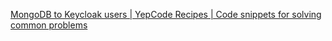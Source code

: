 [MongoDB to Keycloak users | YepCode Recipes | Code snippets for solving common problems](https://yepcode.io/recipes/mongodb-to-keycloak-users/)